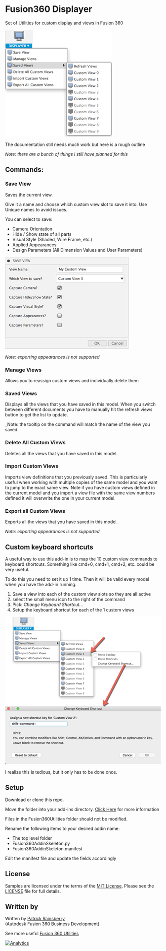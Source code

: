 # Fusion360 Displayer
Set of Utilities for custom display and views in Fusion 360

![Cover](./resources/readme_cover.png)

The documentation still needs much work but here is a rough outline

_Note: there are a bunch of things I still have planned for this_

## Commands:

### Save View

Saves the current view.

Give it a name and choose which custom view slot to save it into.
Use Unique names to avoid issues.

You can select to save:
* Camera Orientation
* Hide / Show state of all parts
* Visual Style (Shaded, Wire Frame, etc.)
* Applied Appearances
* Design Parameters (All Dimension Values and User Parameters)

![Save View](./resources/save_view.png)

_Note: exporting appearances is not supported_

### Manage Views
Allows you to reassign custom views and individually delete them

### Saved Views

Displays all the views that you have saved in this model.
When you switch between different documents you have to manually hit the refresh views button to get the list to update.

_Note: the tooltip on the command will match the name of the view you saved.

### Delete All Custom Views

Deletes all the views that you have saved in this model.

### Import Custom Views

Imports view definitions that you previously saved.
This is particularly useful when working with multiple copies of the same model and you want to jump to the exact same view.
Note if you have custom views defined in the current model and you import a view file with the same view numbers defined it will overwrite the one in your current model.


### Export all Custom Views

Exports all the views that you have saved in this model.

_Note: exporting appearances is not supported_


## Custom keyboard shortcuts

A useful way to use this add-in is to map the 10 custom view commands to keyboard shortcuts.
Something like cmd+0, cmd+1, cmd+2, etc. could be very useful.

To do this you need to set it up 1 time.  Then it will be valid every model when you have the add-in running.

1. Save a view into each of the custom view slots so they are all active
2. select the small menu icon to the right of the command
3. Pick: *Change Keyboard Shortcut...*
4. Setup the keyboard shortcut for each of the 1 custom views

![Keyboard Shortcuts](./resources/keyboard_shortcuts.png)

I realize this is tedious, but it only has to be done once.



## Setup
Download or clone this repo.

Move the folder into your add-ins directory.  [Click Here](https://tapnair.github.io/installation.html) for more information

Files in the Fusion360Utilities folder should not be modified.

Rename the following items to your desired addin name:
* The top level folder
* Fusion360AddinSkeleton.py
* Fusion360AddinSkeleton.manifest

Edit the manifest file and update the fields accordingly

## License
Samples are licensed under the terms of the [MIT License](http://opensource.org/licenses/MIT). Please see the [LICENSE](LICENSE) file for full details.

## Written by

Written by [Patrick Rainsberry](https://twitter.com/prrainsberry) <br /> (Autodesk Fusion 360 Business Development)

See more useful [Fusion 360 Utilities](https://tapnair.github.io/index.html)

[![Analytics](https://ga-beacon.appspot.com/UA-41076924-3/Displayer)](https://github.com/igrigorik/ga-beacon)


